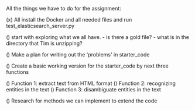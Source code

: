 All the things we have to do for the assignment:

(x) All install the Docker and all needed files and run test_elasticsearch_server.py

() start with exploring what we all have.
    - is there a gold file?
    - what is in the directory that Tim is unzipping?

() Make a plan for writing out the 'problems' in starter_code

() Create a basic working version for the starter_code by next three functions

() Function 1: extract text from HTML format
() Function 2: recognizing entities in the text
() Function 3: disambiguate entities in the text

() Research for methods we can implement to extend the code